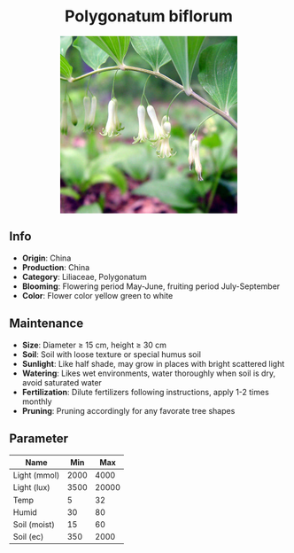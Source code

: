 <h1 align='center'>Polygonatum biflorum</h1>
<p align="center">
    <img 
        align='center'
        width='320'
        src="../images/polygonatum biflorum.png" 
        alt='Polygonatum biflorum' />
</p>

## Info

 - **Origin**: China
 - **Production**: China
 - **Category**: Liliaceae, Polygonatum
 - **Blooming**: Flowering period May-June, fruiting period July-September
 - **Color**: Flower color yellow green to white

## Maintenance

 - **Size**: Diameter ≥ 15 cm, height ≥ 30 cm
 - **Soil**: Soil with loose texture or special humus soil
 - **Sunlight**: Like half shade, may grow in places with bright scattered light
 - **Watering**: Likes wet environments, water thoroughly when soil is dry, avoid saturated water
 - **Fertilization**: Dilute fertilizers following instructions, apply 1-2 times monthly
 - **Pruning**: Pruning accordingly for any favorate tree shapes

## Parameter

| Name         | Min  | Max   |
|--------------|------|-------|
| Light (mmol) | 2000 | 4000  |
| Light (lux)  | 3500 | 20000 |
| Temp         | 5    | 32    |
| Humid        | 30   | 80    |
| Soil (moist) | 15   | 60    |
| Soil (ec)    | 350  | 2000  |